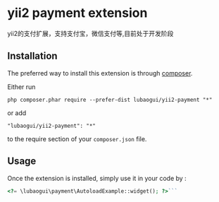 yii2 payment extension
======================
yii2的支付扩展，支持支付宝，微信支付等,目前处于开发阶段

Installation
------------

The preferred way to install this extension is through [composer](http://getcomposer.org/download/).

Either run

```
php composer.phar require --prefer-dist lubaogui/yii2-payment "*"
```

or add

```
"lubaogui/yii2-payment": "*"
```

to the require section of your `composer.json` file.


Usage
-----

Once the extension is installed, simply use it in your code by  :

```php
<?= \lubaogui\payment\AutoloadExample::widget(); ?>```
